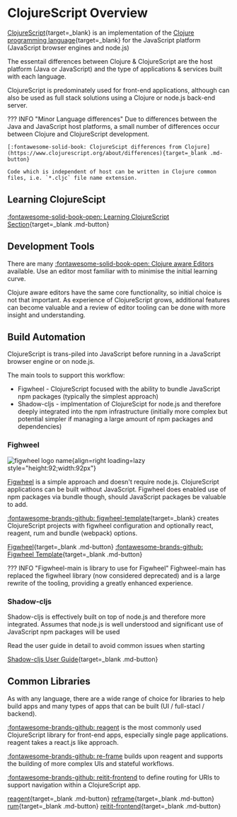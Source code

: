 # ClojureScript Overview

[ClojureScript](https://clojurescript.org/reference/documentation){target=_blank} is an implementation of the [Clojure programming language](https://clojurescript.org/reference/documentation){target=_blank} for the JavaScript platform (JavaScript browser engines and node.js)

The essentail differences between Clojure & ClojureScript are the host platform (Java or JavaScript) and the type of applications & services built with each language.

ClojureScript is predominately used for front-end applications, although can also be used as full stack solutions using a Clojure or node.js back-end server.

??? INFO "Minor Language differences"
    Due to differences between the Java and JavaScript host platforms, a small number of differences occur between Clojure and ClojureScript development.

    [:fontawesome-solid-book: ClojureScipt differences from Clojure](https://www.clojurescript.org/about/differences){target=_blank .md-button}

    Code which is independent of host can be written in Clojure common files, i.e. `*.cljc` file name extension.


## Learning ClojureScipt

[:fontawesome-solid-book-open: Learning ClojureScript Section](/clojurescript/introduction/learn-clojurescript/){target=_blank .md-button}


## Development Tools

There are many [:fontawesome-solid-book-open: Clojure aware Editors](https://practical.li/clojure/clojure-editors/) available. Use an editor most familiar with to minimise the initial learning curve.

Clojure aware editors have the same core functionality, so initial choice is not that important.  As experience of ClojureScript grows, additional features can become valuable and a review of editor tooling can be done with more insight and understanding.


## Build Automation

ClojureScript is trans-piled into JavaScript before running in a JavaScript browser engine or on node.js.

The main tools to support this workflow:

* Figwheel - ClojureScript focused with the ability to bundle JavaScript npm packages (typically the simplest approach)
* Shadow-cljs - implmentation of ClojureScipt for node.js and therefore deeply integrated into the npm infrastructure (initially more complex but potential simpler if managing a large amount of npm packages and dependencies)


### Fighweel

![figwheel logo name](https://raw.githubusercontent.com/practicalli/graphic-design/live/logos/practicalli-figwheel-logo-name.svg){align=right loading=lazy style="height:92;width:92px"}

[Figwheel](https://figwheel.org/) is a simple approach and doesn't require node.js. ClojureScript applications can be built without JavaScript.  Figwheel does enabled use of npm packages via bundle though, should JavaScript packages be valuable to add.

[:fontawesome-brands-github: figwheel-template](https://github.com/bhauman/figwheel-template){target=_blank} creates ClojureScript projects with figwheel configuration and optionally react, reagent, rum and bundle (webpack) options.

[Figwheel](https://figwheel.org/){target=_blank .md-button}
[:fontawesome-brands-github: Figwheel Template](https://github.com/bhauman/figwheel-template){target=_blank .md-button}

??? INFO "Figwheel-main is library to use for Figwheel"
    Fighweel-main has replaced the figwheel library (now considered deprecated) and is a large rewrite of the tooling, providing a greatly enhanced experience.


### Shadow-cljs

Shadow-cljs is effectively built on top of node.js and therefore more integrated.  Assumes that node.js is well understood and significant use of JavaScript npm packages will be used

Read the user guide in detail to avoid common issues when starting

[Shadow-cljs User Guide](https://shadow-cljs.github.io/docs/UsersGuide.html){target=_blank .md-button}


## Common Libraries

As with any language, there are a wide range of choice for libraries to help build apps and many types of apps that can be built (UI / full-stacl / backend).

[:fontawesome-brands-github: reagent](https://reagent-project.github.io/) is the most commonly used ClojureScript library for front-end apps, especially single page applications.  reagent takes a react.js like approach.

[:fontawesome-brands-github: re-frame](http://day8.github.io/re-frame/) builds upon reagent and supports the building of more complex UIs and stateful workflows.

[:fontawesome-brands-github: reitit-frontend](https://github.com/metosin/reitit) to define routing for URIs to support navigation within a ClojureScript app.

[reagent](https://reagent-project.github.io/){target=_blank .md-button}
[reframe](http://day8.github.io/re-frame/){target=_blank .md-button}
[rum](https://github.com/tonsky/rum){target=_blank .md-button}
[reitit-frontend](https://github.com/metosin/reitit){target=_blank .md-button}
